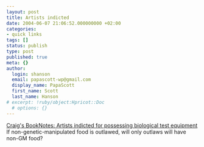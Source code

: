 ```yaml
---
layout: post
title: Artists indicted
date: 2004-06-07 21:06:52.000000000 +02:00
categories:
- quick links
tags: []
status: publish
type: post
published: true
meta: {}
author:
  login: shanson
  email: papascott-wp@gmail.com
  display_name: PapaScott
  first_name: Scott
  last_name: Hanson
# excerpt: !ruby/object:Hpricot::Doc
  # options: {}
---
```

<p><a href="http://booknotes.weblogs.com/2004/06/07">Craig's BookNotes: Artists indicted for possessing biological test equipment</a> If non-genetic-manipulated food is outlawed,  will only outlaws will have non-GM food?</p>
